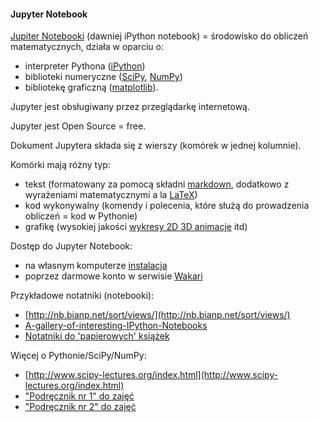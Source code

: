 #### Jupyter Notebook


[Jupiter Notebooki]() (dawniej iPython notebook) = środowisko do obliczeń matematycznych, działa w oparciu o:
* interpreter Pythona ([iPython](https://en.wikipedia.org/wiki/IPython)) 
* biblioteki numeryczne ([SciPy](http://docs.scipy.org/doc/scipy/reference/), [NumPy](https://en.wikipedia.org/wiki/NumPy))
* bibliotekę graficzną ([matplotlib](http://matplotlib.org/contents.html)).

Jupyter jest obsługiwany przez przeglądarkę internetową.

Jupyter jest Open Source = free.


Dokument Jupytera składa się z wierszy (komórek w jednej kolumnie).

Komórki mają różny typ:
* tekst (formatowany za pomocą składni [markdown](https://pl.wikipedia.org/wiki/Markdown), dodatkowo z wyrażeniami matematycznymi a la [LaTeX](http://www.latex-kurs.x25.pl/paper/wyrazenia_matematyczne))
* kod wykonywalny (komendy i polecenia, które służą do prowadzenia obliczeń = kod w Pythonie)
* grafikę (wysokiej jakości [wykresy 2D 3D animacje](http://matplotlib.org/gallery.html) itd)


Dostęp do Jupyter Notebook:
* na własnym komputerze [instalacja](https://www.continuum.io/downloads)
* poprzez darmowe konto w serwisie [Wakari](https://www.wakari.io/)


Przykładowe notatniki (notebooki):
* [http://nb.bianp.net/sort/views/](http://nb.bianp.net/sort/views/)
* [A-gallery-of-interesting-IPython-Notebooks](https://github.com/ipython/ipython/wiki/A-gallery-of-interesting-IPython-Notebooks)
* [Notatniki do 'papierowych' książek](http://tbc-python.fossee.in/completed-books/)


Więcej o Pythonie/SciPy/NumPy:
* [http://www.scipy-lectures.org/index.html](http://www.scipy-lectures.org/index.html)
* ["Podręcznik nr 1" do zajęć](http://kitchingroup.cheme.cmu.edu/pycse/)
* ["Podręcznik nr 2" do zajęć](http://www.southampton.ac.uk/~fangohr/training/python/pdfs/Python-for-Computational-Science-and-Engineering.pdf)


